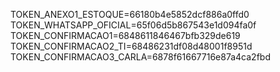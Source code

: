 
TOKEN_ANEXO1_ESTOQUE=66180b4e5852dcf886a0ffd0
TOKEN_WHATSAPP_OFICIAL=65f06d5b867543e1d094fa0f
TOKEN_CONFIRMACAO1=6848611846467bfb329de619
TOKEN_CONFIRMACAO2_TI=68486231df08d48001f8951d
TOKEN_CONFIRMACAO3_CARLA=6878f61667716e87a4ca2fbd